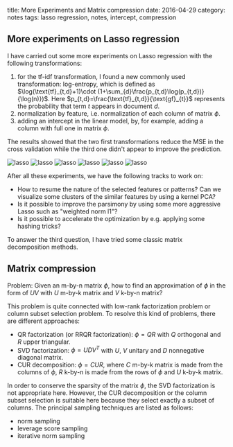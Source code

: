 title: More Experiments and Matrix compression
date: 2016-04-29
category: notes
tags: lasso regression, notes, intercept, compression

## More experiments on Lasso regression

I have carried out some more experiments on Lasso regression with the following transformations:

1. for the tf-idf transformation, I found a new commonly used transformation: log-entropy, which is defined as $\log(\text{tf}_{t,d}+1)\cdot (1+\sum_{d}\frac{p_{t,d}\log(p_{t,d})}{\log(n)})$. Here $p_{t,d}=\frac{\text{tf}_{t,d}}{\text{gf}_{t}}$ represents the probability that term $t$ appears in document $d$.
2. normalization by feature, i.e. normalization of each column of matrix $\phi$.
3. adding an intercept in the linear model, by, for example, adding a column with full one in matrix $\phi$.

The results showed that the two first transformations reduce the MSE in the cross validation while the third one didn't appear to improve the prediction.

![lasso]({filename}/images/lasso/intercept/logY_concatenate_filter1000/lasso_5.png)
![lasso]({filename}/images/lasso/intercept/logY_concatenate_filter1000/lasso_6.png)
![lasso]({filename}/images/lasso/intercept/logY_concatenate_filter1000/lasso_7.png)
![lasso]({filename}/images/lasso/intercept/logY_concatenate_filter1000/lasso_8.png)
![lasso]({filename}/images/lasso/intercept/logY_concatenate_filter1000/lasso_9.png)
![lasso]({filename}/images/lasso/intercept/logY_concatenate_filter1000/lasso_10.png)

After all these experiments, we have the following tracks to work on:

* How to resume the nature of the selected features or patterns? Can we visualize some clusters of the similar features by using a kernel PCA?
* Is it possible to improve the parsimony by using some more aggressive Lasso such as "weighted norm l1"?
* Is it possible to accelerate the optimization by e.g. applying some hashing tricks?

To answer the third question, I have tried some classic matrix decomposition methods.

## Matrix compression
Problem: Given an m-by-n matrix $\phi$, how to find an approximation of $\phi$ in the form of $UV$ with $U$ m-by-k matrix and $V$ k-by-n matrix?

This problem is quite connected with low-rank factorization problem or column subset selection problem. To resolve this kind of problems, there are different approaches:

* QR factorization (or RRQR factorization): $\phi=QR$ with $Q$ orthogonal and $R$ upper triangular.
* SVD factorization: $\phi=UDV^T$ with $U$, $V$ unitary and $D$ nonnegative diagonal matrix.
* CUR decomposition: $\phi=CUR$, where $C$ m-by-k matrix is made from the columns of $\phi$, $R$ k-by-n is made from the rows of $\phi$ and $U$ k-by-k matrix.

In order to conserve the sparsity of the matrix $\phi$, the SVD factorization is not appropriate here. However, the CUR decomposition or the column subset selection is suitable here because they select exactly a subset of columns. The principal sampling techniques are listed as follows:

* norm sampling
* leverage score sampling
* iterative norm sampling
